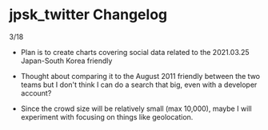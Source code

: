 # jpsk_twitter Changelog

3/18

-   Plan is to create charts covering social data related to the 2021.03.25 Japan-South Korea friendly

-   Thought about comparing it to the August 2011 friendly between the two teams but I don't think I can do a search that big, even with a developer account?

-   Since the crowd size will be relatively small (max 10,000), maybe I will experiment with focusing on things like geolocation.
